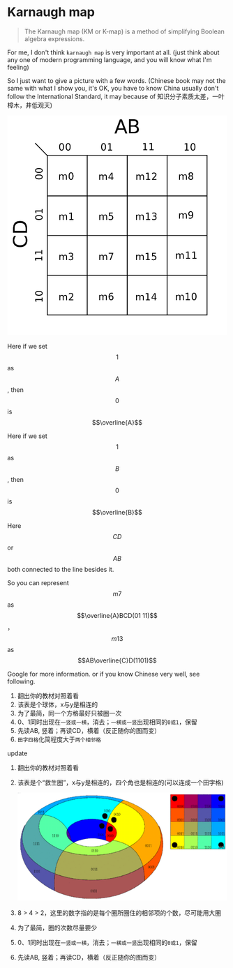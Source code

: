 # Karnaugh map

> The Karnaugh map \(KM or K-map\) is a method of simplifying Boolean algebra expressions.

For me, I don't think `karnaugh map` is very important at all. \(just think about any one of modern programming language, and you will know what I'm feeling\)

So I just want to give a picture with a few words. \(Chinese book may not the same with what I show you, it's OK, you have to know China usually don't follow the International Standard, it may because of 知识分子素质太差，一叶樟木，井低观天\)

![](../.gitbook/assets/Karnaugh_map.png)

Here if we set $$1$$ as $$A$$, then $$0$$ is $$\overline{A}$$

Here if we set $$1$$ as $$B$$, then $$0$$ is $$\overline{B}$$

Here $$CD$$ or $$AB$$ both connected to the line besides it.

So you can represent $$m7$$ as $$\overline{A}BCD(01 11)$$，$$m13$$ as $$AB\overline{C}D(1101)$$

Google for more information. or if you know Chinese very well, see following.

1. 翻出你的教材对照着看
2. 该表是个球体，x与y是相连的
3. 为了最简，同一个方格最好只被圈一次
4. 0、1同时出现在`一竖或一横`，消去；`一横或一竖`出现相同的`0或1`，保留
5. 先读AB, 竖着；再读CD，横着（反正随你的图而变）
6. `田字四格`化简程度大于`两个相邻格`

update

1. 翻出你的教材对照着看
2. 该表是个“救生圈”，x与y是相连的，四个角也是相连的\(可以连成一个田字格\)

   ![](../.gitbook/assets/Karnaugh_circle.png)

3. 8 &gt; 4 &gt; 2，这里的数字指的是每个圈所圈住的相邻项的个数，尽可能用大圈
4. 为了最简，圈的次数尽量要少
5. 0、1同时出现在`一竖或一横`，消去；`一横或一竖`出现相同的`0或1`，保留
6. 先读AB, 竖着；再读CD，横着（反正随你的图而变）

